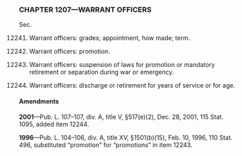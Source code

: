 ### **CHAPTER 1207—WARRANT OFFICERS** ###

Sec.

12241. Warrant officers: grades; appointment, how made; term.

12242. Warrant officers: promotion.

12243. Warrant officers: suspension of laws for promotion or mandatory retirement or separation during war or emergency.

12244. Warrant officers: discharge or retirement for years of service or for age.

#### Amendments ####

**2001**—Pub. L. 107–107, div. A, title V, §517(e)(2), Dec. 28, 2001, 115 Stat. 1095, added item 12244.

**1996**—Pub. L. 104–106, div. A, title XV, §1501(b)(15), Feb. 10, 1996, 110 Stat. 496, substituted “promotion” for “promotions” in item 12243.